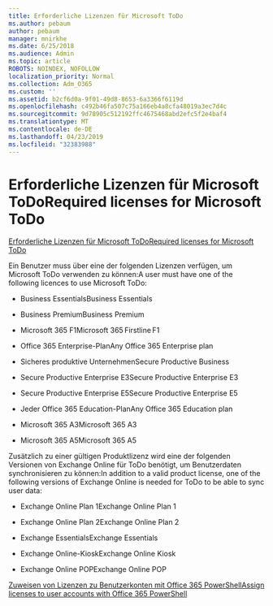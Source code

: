 ```yaml
---
title: Erforderliche Lizenzen für Microsoft ToDo
ms.author: pebaum
author: pebaum
manager: mnirkhe
ms.date: 6/25/2018
ms.audience: Admin
ms.topic: article
ROBOTS: NOINDEX, NOFOLLOW
localization_priority: Normal
ms.collection: Adm_O365
ms.custom: ''
ms.assetid: b2cf6d0a-9f01-49d8-8653-6a3366f6119d
ms.openlocfilehash: c492b46fa507c75a166eb4a8cfa48019a3ec7d4c
ms.sourcegitcommit: 9d78905c512192ffc4675468abd2efc5f2e4baf4
ms.translationtype: MT
ms.contentlocale: de-DE
ms.lasthandoff: 04/23/2019
ms.locfileid: "32383988"
---
```

# <a name="required-licenses-for-microsoft-todo"></a><span data-ttu-id="df22b-102">Erforderliche Lizenzen für Microsoft ToDo</span><span class="sxs-lookup"><span data-stu-id="df22b-102">Required licenses for Microsoft ToDo</span></span>

[<span data-ttu-id="df22b-103">Erforderliche Lizenzen für Microsoft ToDo</span><span class="sxs-lookup"><span data-stu-id="df22b-103">Required licenses for Microsoft ToDo</span></span>](https://support.office.com/article/381e9d1b-c500-49b5-973e-890fd86528d7.aspx)
  
<span data-ttu-id="df22b-104">Ein Benutzer muss über eine der folgenden Lizenzen verfügen, um Microsoft ToDo verwenden zu können:</span><span class="sxs-lookup"><span data-stu-id="df22b-104">A user must have one of the following licences to use Microsoft ToDo:</span></span>
  
- <span data-ttu-id="df22b-105">Business Essentials</span><span class="sxs-lookup"><span data-stu-id="df22b-105">Business Essentials</span></span>
    
- <span data-ttu-id="df22b-106">Business Premium</span><span class="sxs-lookup"><span data-stu-id="df22b-106">Business Premium</span></span>
    
- <span data-ttu-id="df22b-107">Microsoft 365 F1</span><span class="sxs-lookup"><span data-stu-id="df22b-107">Microsoft 365 Firstline F1</span></span>
    
- <span data-ttu-id="df22b-108">Office 365 Enterprise-Plan</span><span class="sxs-lookup"><span data-stu-id="df22b-108">Any Office 365 Enterprise plan</span></span>
    
- <span data-ttu-id="df22b-109">Sicheres produktive Unternehmen</span><span class="sxs-lookup"><span data-stu-id="df22b-109">Secure Productive Business</span></span>
    
- <span data-ttu-id="df22b-110">Secure Productive Enterprise E3</span><span class="sxs-lookup"><span data-stu-id="df22b-110">Secure Productive Enterprise E3</span></span>
    
- <span data-ttu-id="df22b-111">Secure Productive Enterprise E5</span><span class="sxs-lookup"><span data-stu-id="df22b-111">Secure Productive Enterprise E5</span></span>
    
- <span data-ttu-id="df22b-112">Jeder Office 365 Education-Plan</span><span class="sxs-lookup"><span data-stu-id="df22b-112">Any Office 365 Education plan</span></span>
    
- <span data-ttu-id="df22b-113">Microsoft 365 A3</span><span class="sxs-lookup"><span data-stu-id="df22b-113">Microsoft 365 A3</span></span>
    
- <span data-ttu-id="df22b-114">Microsoft 365 A5</span><span class="sxs-lookup"><span data-stu-id="df22b-114">Microsoft 365 A5</span></span>
    
<span data-ttu-id="df22b-115">Zusätzlich zu einer gültigen Produktlizenz wird eine der folgenden Versionen von Exchange Online für ToDo benötigt, um Benutzerdaten synchronisieren zu können:</span><span class="sxs-lookup"><span data-stu-id="df22b-115">In addition to a valid product license, one of the following versions of Exchange Online is needed for ToDo to be able to sync user data:</span></span> 
  
- <span data-ttu-id="df22b-116">Exchange Online Plan 1</span><span class="sxs-lookup"><span data-stu-id="df22b-116">Exchange Online Plan 1</span></span>
    
- <span data-ttu-id="df22b-117">Exchange Online Plan 2</span><span class="sxs-lookup"><span data-stu-id="df22b-117">Exchange Online Plan 2</span></span>
    
- <span data-ttu-id="df22b-118">Exchange Essentials</span><span class="sxs-lookup"><span data-stu-id="df22b-118">Exchange Essentials</span></span>
    
- <span data-ttu-id="df22b-119">Exchange Online-Kiosk</span><span class="sxs-lookup"><span data-stu-id="df22b-119">Exchange Online Kiosk</span></span>
    
- <span data-ttu-id="df22b-120">Exchange Online POP</span><span class="sxs-lookup"><span data-stu-id="df22b-120">Exchange Online POP</span></span>
    
[<span data-ttu-id="df22b-121">Zuweisen von Lizenzen zu Benutzerkonten mit Office 365 PowerShell</span><span class="sxs-lookup"><span data-stu-id="df22b-121">Assign licenses to user accounts with Office 365 PowerShell</span></span>](https://docs.microsoft.com/office365/enterprise/powershell/assign-licenses-to-user-accounts-with-office-365-powershell )
  


